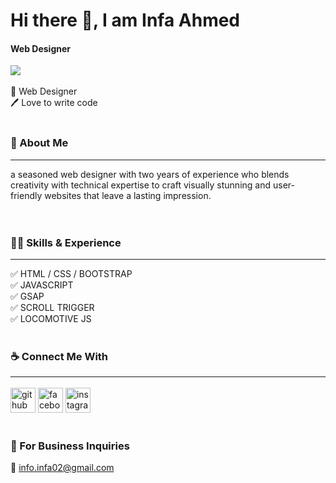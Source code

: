 # Hi there 👋, I am Infa Ahmed
#### Web Designer <br>
<img src="https://scontent.frjh4-1.fna.fbcdn.net/v/t39.30808-6/439906665_1595952291197616_7483235381844017258_n.jpg?_nc_cat=108&ccb=1-7&_nc_sid=127cfc&_nc_eui2=AeGjMhepZ4R7GbMEhMOq6R7cYIuBKH2nB4xgi4EofacHjHfwU8EJ2HO9Py-OCsQBxkoA-VatMJpxd4_K21agh5B2&_nc_ohc=kbKzPnM7GDgQ7kNvgFRpz0b&_nc_ht=scontent.frjh4-1.fna&_nc_gid=Afih6jFbhCt6DzpZzw1N1_v&oh=00_AYAexHRyTA87skQ9peIhqt8LHxJpsEqRekYrXyLAP1Z_Ww&oe=66F6EB4E"> <br> <br>
👑 Web Designer <br>
🖊️ Love to write code
<br> <br>
### 🚀 About Me 
<hr>
a seasoned web designer with two years of experience who blends creativity with technical expertise to craft visually stunning and user-friendly websites that leave a lasting impression.
<br> <br> <br>

### 👨‍💻 Skills & Experience 
<hr>
✅ HTML / CSS / BOOTSTRAP <br> 
✅ JAVASCRIPT <br> 
✅ GSAP <br> 
✅ SCROLL TRIGGER  <br>
✅ LOCOMOTIVE JS <br> <br> 

### ☕ Connect Me With <hr>
[<img src='https://cdn.jsdelivr.net/npm/simple-icons@3.0.1/icons/github.svg' alt='github' height='40'>](https://github.com/https://github.com/ahmedinfa)  [<img src='https://cdn.jsdelivr.net/npm/simple-icons@3.0.1/icons/facebook.svg' alt='facebook' height='40'>](https://www.facebook.com/https://www.facebook.com/infaahmeddeepo/)  [<img src='https://cdn.jsdelivr.net/npm/simple-icons@3.0.1/icons/instagram.svg' alt='instagram' height='40'>](https://www.instagram.com/https://www.instagram.com/infa_1602//)  
<br>
### 📧  For Business Inquiries 
💁 <a href="mailto:info.infa02@gmail.com">info.infa02@gmail.com</a>
